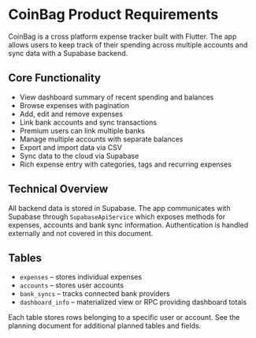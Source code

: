 # CoinBag Product Requirements

CoinBag is a cross platform expense tracker built with Flutter. The app allows users to keep track of their spending across multiple accounts and sync data with a Supabase backend.

## Core Functionality

- View dashboard summary of recent spending and balances
- Browse expenses with pagination
- Add, edit and remove expenses
- Link bank accounts and sync transactions
- Premium users can link multiple banks
- Manage multiple accounts with separate balances
- Export and import data via CSV
- Sync data to the cloud via Supabase
- Rich expense entry with categories, tags and recurring expenses

## Technical Overview

All backend data is stored in Supabase. The app communicates with Supabase through `SupabaseApiService` which exposes methods for expenses, accounts and bank sync information. Authentication is handled externally and not covered in this document.

## Tables

- `expenses` – stores individual expenses
- `accounts` – stores user accounts
- `bank_syncs` – tracks connected bank providers
- `dashboard_info` – materialized view or RPC providing dashboard totals

Each table stores rows belonging to a specific user or account. See the planning document for additional planned tables and fields.

